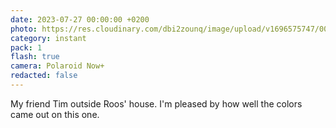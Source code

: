 ```yaml
---
date: 2023-07-27 00:00:00 +0200
photo: https://res.cloudinary.com/dbi2zounq/image/upload/v1696575747/002_mb7xqg.jpg
category: instant
pack: 1
flash: true
camera: Polaroid Now+
redacted: false
---
```

My friend Tim outside Roos' house. I'm pleased by how well the colors came out on this one.